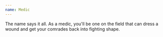```yaml
---
name: Medic
---
```

The name says it all. As a medic, you'll be one on the field that can dress a wound and get your comrades back into fighting shape.
